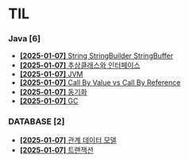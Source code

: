 # TIL
 
### Java [6]
- [**[2025-01-07]**  String StringBuilder StringBuffer](https://github.com/A-lass/TIL/blob/main/Java/String_StringBuilder_StringBuffer.md)
- [**[2025-01-07]**  추상클래스와 인터페이스](https://github.com/A-lass/TIL/blob/main/Java/추상클래스와_인터페이스.md)
- [**[2025-01-07]**  JVM](https://github.com/A-lass/TIL/blob/main/Java/JVM.md)
- [**[2025-01-07]**  Call By Value vs Call By Reference](https://github.com/A-lass/TIL/blob/main/Java/Call_By_Value_vs_Call_By_Reference.md)
- [**[2025-01-07]**  동기화](https://github.com/A-lass/TIL/blob/main/Java/동기화.md)
- [**[2025-01-07]**  GC](https://github.com/A-lass/TIL/blob/main/Java/GC.md)
### DATABASE [2]
- [**[2025-01-07]**  관계 데이터 모델](https://github.com/A-lass/TIL/blob/main/DATABASE/관계_데이터_모델.md)
- [**[2025-01-07]**  트랜잭션](https://github.com/A-lass/TIL/blob/main/DATABASE/트랜잭션.md)

